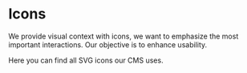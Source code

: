 # Icons

We provide visual context with icons, we want to emphasize the most important interactions. Our objective is to enhance usability.

Here you can find all SVG icons our CMS uses.